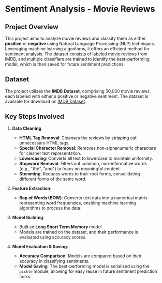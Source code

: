 # **Sentiment Analysis - Movie Reviews**

## **Project Overview**
This project aims to analyze movie reviews and classify them as either **positive** or **negative** using Natural Language Processing (NLP) techniques. Leveraging machine learning algorithms, it offers an efficient method for sentiment analysis. The dataset consists of labeled movie reviews from IMDB, and multiple classifiers are trained to identify the best-performing model, which is then saved for future sentiment predictions.

## **Dataset**
The project utilizes the **IMDB Dataset**, comprising 50,000 movie reviews, each labeled with either a positive or negative sentiment. The dataset is available for download on [IMDB Dataset](https://www.kaggle.com/datasets/lakshmi25npathi/imdb-dataset-of-50k-movie-reviews).

## **Key Steps Involved**

1. **Data Cleaning**:
   - **HTML Tag Removal**: Cleanses the reviews by stripping out unnecessary HTML tags.
   - **Special Character Removal**: Removes non-alphanumeric characters for cleaner text representation.
   - **Lowercasing**: Converts all text to lowercase to maintain uniformity.
   - **Stopword Removal**: Filters out common, non-informative words (e.g., "the", "and") to focus on meaningful content.
   - **Stemming**: Reduces words to their root forms, consolidating different forms of the same word.

2. **Feature Extraction**:
   - **Bag of Words (BOW)**: Converts text data into a numerical matrix representing word frequencies, enabling machine learning algorithms to process the data.

3. **Model Building**:
     - Built an **Long Short Term Memory** model 
     - Models are trained on the dataset, and their performance is evaluated using accuracy scores.

4. **Model Evaluation & Saving**:
   - **Accuracy Comparison**: Models are compared based on their accuracy in classifying sentiments.
   - **Model Saving**: The best-performing model is serialized using the `pickle` module, allowing for easy reuse in future sentiment prediction tasks.

